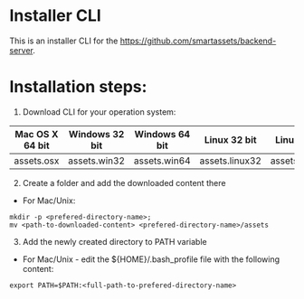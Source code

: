 # Installer CLI
This is an installer CLI for the https://github.com/smartassets/backend-server.

# Installation steps:
1. Download CLI for your operation system:

Mac OS X 64 bit | Windows 32 bit | Windows 64 bit | Linux 32 bit | Linux 64 bit
--- | --- | --- | --- | ---
assets.osx | assets.win32 | assets.win64 | assets.linux32 | assets.linux64

2. Create a folder and add the downloaded content there
- For Mac/Unix:
```
mkdir -p <prefered-directory-name>;
mv <path-to-downloaded-content> <prefered-directory-name>/assets
```

3. Add the newly created directory to PATH variable
- For Mac/Unix - edit the ${HOME}/.bash_profile file with the following content:
```
export PATH=$PATH:<full-path-to-prefered-directory-name>
```

